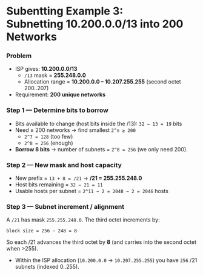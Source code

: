 # Subentting Example 3:<br>Subnetting 10.200.0.0/13 into 200 Networks

### Problem
- ISP gives: **10.200.0.0/13**
  - `/13` mask = **255.248.0.0**
  - Allocation range = **10.200.0.0 – 10.207.255.255** (second octet 200..207)
- Requirement: **200 unique networks**

### Step 1 — Determine bits to borrow
- Bits available to change (host bits inside the /13): `32 − 13 = 19` bits
- Need ≥ 200 networks → find smallest `2^n ≥ 200`
  - `2^7 = 128` (too few)
  - `2^8 = 256` (enough)
- **Borrow 8 bits** → number of subnets = `2^8 = 256` (we only need 200).

### Step 2 — New mask and host capacity
- New prefix = `13 + 8 = /21` → **/21 = 255.255.248.0**
- Host bits remaining = `32 − 21 = 11`
- Usable hosts per subnet = `2^11 − 2 = 2048 − 2 = 2046` hosts

### Step 3 — Subnet increment / alignment
A `/21` has mask `255.255.248.0`. The third octet increments by:

  ```
  block size = 256 − 248 = 8
  ```

  So each /21 advances the third octet by **8** (and carries into the second octet when >255).
- Within the ISP allocation (`10.200.0.0` → `10.207.255.255`) you have `256` /21 subnets (indexed 0..255).
